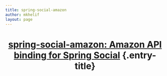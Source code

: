 ```yaml
---
title: spring-social-amazon
author: mkhelif
layout: page
---
```

<header class="entry-header"> 

# [spring-social-amazon: Amazon API binding for Spring Social][1] {.entry-title}</header>

 [1]: https://github.com/mkhelif/spring-social-amazon